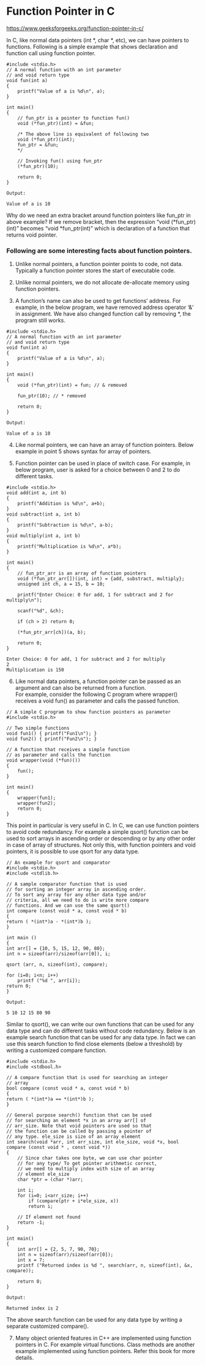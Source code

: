 # Function Pointer in C
https://www.geeksforgeeks.org/function-pointer-in-c/  

In C, like normal data pointers (int *, char *, etc), we can have pointers to functions. Following is a simple example that shows declaration and function call using function pointer.  

```
#include <stdio.h>
// A normal function with an int parameter
// and void return type
void fun(int a)
{
	printf("Value of a is %d\n", a);
}

int main()
{
	// fun_ptr is a pointer to function fun()
	void (*fun_ptr)(int) = &fun;

	/* The above line is equivalent of following two
	void (*fun_ptr)(int);
	fun_ptr = &fun;
	*/

	// Invoking fun() using fun_ptr
	(*fun_ptr)(10);

	return 0;
}

Output:

Value of a is 10
```
Why do we need an extra bracket around function pointers like fun_ptr in above example?
If we remove bracket, then the expression “void (*fun_ptr)(int)” becomes “void *fun_ptr(int)” which is declaration of a function that returns void pointer.  

### Following are some interesting facts about function pointers.
1) Unlike normal pointers, a function pointer points to code, not data. Typically a function pointer stores the start of executable code.  

2) Unlike normal pointers, we do not allocate de-allocate memory using function pointers.  

3) A function’s name can also be used to get functions’ address. For example, in the below program, we have removed address operator ‘&’ in assignment. We have also changed function call by removing *, the program still works.  
```
#include <stdio.h>
// A normal function with an int parameter
// and void return type
void fun(int a)
{
    printf("Value of a is %d\n", a);
}

int main()
{
	void (*fun_ptr)(int) = fun; // & removed

	fun_ptr(10); // * removed

	return 0;
}

Output:

Value of a is 10
```
4) Like normal pointers, we can have an array of function pointers. Below example in point 5 shows syntax for array of pointers.  

 
5) Function pointer can be used in place of switch case. For example, in below program, user is asked for a choice between 0 and 2 to do different tasks.
```
#include <stdio.h>
void add(int a, int b)
{
    printf("Addition is %d\n", a+b);
}
void subtract(int a, int b)
{
    printf("Subtraction is %d\n", a-b);
}
void multiply(int a, int b)
{
    printf("Multiplication is %d\n", a*b);
}
  
int main()
{
    // fun_ptr_arr is an array of function pointers
	void (*fun_ptr_arr[])(int, int) = {add, substract, multiply};
	unsigned int ch, a = 15, b = 10;

	printf("Enter Choice: 0 for add, 1 for subtract and 2 for multiply\n");

    scanf("%d", &ch);

	if (ch > 2) return 0;

	(*fun_ptr_arr[ch])(a, b);

	return 0;
}

Enter Choice: 0 for add, 1 for subtract and 2 for multiply
2
Multiplication is 150 
```
6) Like normal data pointers, a function pointer can be passed as an argument and can also be returned from a function.  
For example, consider the following C program where wrapper() receives a void fun() as parameter and calls the passed function.  
```
// A simple C program to show function pointers as parameter
#include <stdio.h>

// Two simple functions
void fun1() { printf("Fun1\n"); }
void fun2() { printf("Fun2\n"); }

// A function that receives a simple function
// as parameter and calls the function
void wrapper(void (*fun)())
{
	fun();
}

int main()
{
	wrapper(fun1);
	wrapper(fun2);
	return 0;
}
```
This point in particular is very useful in C. In C, we can use function pointers to avoid code redundancy. For example a simple qsort() function can be used to sort arrays in ascending order or descending or by any other order in case of array of structures. Not only this, with function pointers and void pointers, it is possible to use qsort for any data type.
```
// An example for qsort and comparator
#include <stdio.h>
#include <stdlib.h>

// A sample comparator function that is used
// for sorting an integer array in ascending order.
// To sort any array for any other data type and/or
// criteria, all we need to do is write more compare
// functions. And we can use the same qsort()
int compare (const void * a, const void * b)
{
return ( *(int*)a - *(int*)b );
}

int main ()
{
int arr[] = {10, 5, 15, 12, 90, 80};
int n = sizeof(arr)/sizeof(arr[0]), i;

qsort (arr, n, sizeof(int), compare);

for (i=0; i<n; i++)
	printf ("%d ", arr[i]);
return 0;
}

Output:

5 10 12 15 80 90
```
Similar to qsort(), we can write our own functions that can be used for any data type and can do different tasks without code redundancy. Below is an example search function that can be used for any data type. In fact we can use this search function to find close elements (below a threshold) by writing a customized compare function.
```
#include <stdio.h>
#include <stdbool.h>

// A compare function that is used for searching an integer
// array
bool compare (const void * a, const void * b)
{
return ( *(int*)a == *(int*)b );
}

// General purpose search() function that can be used
// for searching an element *x in an array arr[] of
// arr_size. Note that void pointers are used so that
// the function can be called by passing a pointer of
// any type. ele_size is size of an array element
int search(void *arr, int arr_size, int ele_size, void *x, bool compare (const void * , const void *))
{
	// Since char takes one byte, we can use char pointer
	// for any type/ To get pointer arithmetic correct,
	// we need to multiply index with size of an array
	// element ele_size
	char *ptr = (char *)arr;

	int i;
	for (i=0; i<arr_size; i++)
		if (compare(ptr + i*ele_size, x))
		return i;

	// If element not found
	return -1;
}

int main()
{
	int arr[] = {2, 5, 7, 90, 70};
	int n = sizeof(arr)/sizeof(arr[0]);
	int x = 7;
	printf ("Returned index is %d ", search(arr, n, sizeof(int), &x, compare));
	
	return 0;
}

Output:

Returned index is 2
```
The above search function can be used for any data type by writing a separate customized compare().  

7) Many object oriented features in C++ are implemented using function pointers in C. For example virtual functions. Class methods are another example implemented using function pointers. Refer this book for more details.

